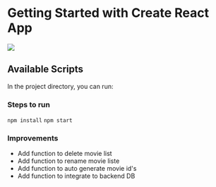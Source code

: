 # Getting Started with Create React App

![](https://github.com/AshaNarayana/contextAPI-MoviesListManagement/blob/main/template/coverPage.PNG)

## Available Scripts

In the project directory, you can run:

### Steps to run

`npm install`
`npm start`

### Improvements

- Add function to delete movie list
- Add function to rename movie liste
- Add function to auto generate movie id's
- Add function to integrate to backend DB
